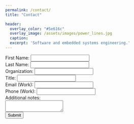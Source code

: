 ```yaml
---
permalink: /contact/
title: "Contact"

header:
  overlay_color: "#5e616c"
  overlay_image: /assets/images/power_lines.jpg
  caption: 
  excerpt: 'Software and embedded systems engineering.'
---
```


<form name="insightly_web_to_contact" action="https://googleapps.insight.ly/WebToContact/Create" method="post"><input type="hidden" name="formId" value="XG5LRYNjaYK77TAsPbU72Q==" /><label for="insightly_firstName">First Name: </label><input id="insightly_firstName" name="FirstName" type="text"/><br/><label for="insightly_lastName">Last Name: </label><input id="insightly_lastName" name="LastName" type="text"/><br/><label for="insightly_organization">Organization: </label><input id="insightly_organization" name="Organization" type="text"/><br/><label for="insightly_role">Title: </label><input id="insightly_role" name="Role" type="text"/><br/><input type="hidden" name="emails[0].Label" value="Work"/><label for="email[0]_Value">Email (Work): </label><input id="emails[0]_Value" name="emails[0].Value" type="text"/><br/><input type="hidden" name="phones[0].Label" value="Work"/><label for="phones[0]_Value">Phone (Work): </label><input id="phones[0]_Value" name="phones[0].Value" type="text"/><br/><label for="insightly_background">Additional notes: </label><br><textarea id="insightly_background" name="background" ></textarea><br/><input type="submit" value="Submit"></form>